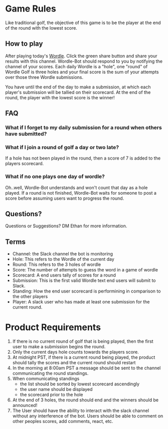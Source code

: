# Game Rules
Like traditional golf, the objective of this game is to be the player at the end of the round with the lowest score.

## How to play
After playing today's [Wordle](https://www.nytimes.com/games/wordle/index.html). Click the green share button and share your results with this channel. Wordle-Bot should respond to you by notifying the channel of your scores. Each daily Wordle is a "hole", one "round" of Wordle Golf is three holes and your final score is the sum of your attempts over those three Wordle submissions.

You have until the end of the day to make a submission, at which each player's submission will be tallied on their scorecard. At the end of the round, the player with the lowest score is the winner!

## FAQ

### What if I forget to my daily submission for a round when others have submitted?
### What if I join a round of golf a day or two late? 
If a hole has not been played in the round, then a score of 7 is added to the players scorecard.

### What if no one plays one day of wordle?
Oh..well, Wordle-Bot understands and won't count that day as a hole played. If a round is not finished, Wordle-Bot waits for someone to post a score before assuming users want to progress the round.

## Questions?
Questions or Suggestions? DM Ethan for more information.

## Terms
- Channel: the Slack channel the bot is monitoring
- Hole: This refers to the Wordle of the current day
- Round: This refers to the 3 holes of wordle
- Score: The number of attempts to guess the word in a game of wordle
- Scorecard: A end users tally of scores for a round
- Submission: This is the first valid Wordle text end users will submit to Slack.
- Standing: How the end user scorecard is performining in comparison to the other players
- Player: A slack user who has made at least one submission for the current round.



# Product Requirements
1. If there is no current round of golf that is being played, then the first user to make  a submission begins the round. 
2. Only the current days hole counts towards the players score.
3. At midnight PST, if there is a current round being played, the product should tally the scores and the current round should restart
4. In the morning at 8:00am PST a message should be sent to the channel communicating the round standings.
5. When communicating standings
    - the list should be sorted by lowest scorecard ascendingly
    - the user name should be displayed
    - the scorecard prior to the hole
6. At the end of 3 holes, the round should end and the winners should be announced!
7. The User should have the ability to interact with the slack channel without any interference of the bot. Users should be able to comment on other peoples scores, add comments, react, etc.
